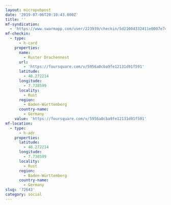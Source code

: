 ```yaml
---
layout: micropubpost
date: '2019-07-06T20:10:43.000Z'
title: ''
mf-syndication:
  - 'https://www.swarmapp.com/user/223939/checkin/5d21004332411e0007e74b59'
mf-checkin:
  - type:
      - h-card
    properties:
      name:
        - Ruster Drachennest
      url:
        - 'https://foursquare.com/v/5956a0cba9fe12131d91f591'
      latitude:
        - 48.272214
      longitude:
        - 7.730599
      locality:
        - Rust
      region:
        - Baden-Württemberg
      country-name:
        - Germany
    value: 'https://foursquare.com/v/5956a0cba9fe12131d91f591'
mf-location:
  - type:
      - h-adr
    properties:
      latitude:
        - 48.272214
      longitude:
        - 7.730599
      locality:
        - Rust
      region:
        - Baden-Württemberg
      country-name:
        - Germany
slug: '72643'
category: social
---
```

